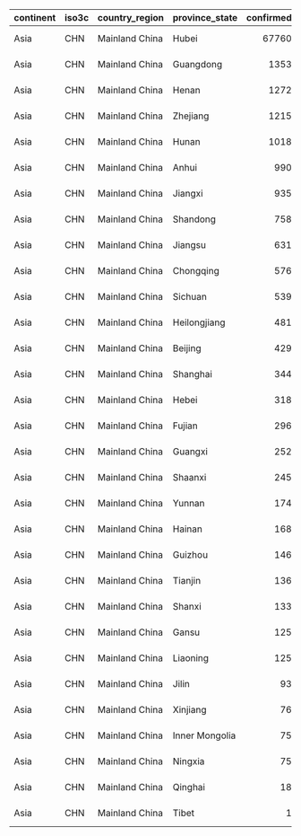 

|continent |iso3c |country_region |province_state | confirmed| deaths| recovered| global_confirmed_pct| global_death_pct| global_recovered_pct|who_region_code |who_region      |world_bank_income_group |world_bank_income_group_code |world_bank_income_group_gni_reference_year |world_bank_income_group_release_date |
|:---------|:-----|:--------------|:--------------|---------:|------:|---------:|--------------------:|----------------:|--------------------:|:---------------|:---------------|:-----------------------|:----------------------------|:------------------------------------------|:------------------------------------|
|Asia      |CHN   |Mainland China |Hubei          |     67760|   3024|     47743|               56.797|           70.490|               74.121|WPR             |Western Pacific |Upper middle income     |WB_UMI                       |2017                                       |2018                                 |
|Asia      |CHN   |Mainland China |Guangdong      |      1353|      8|      1274|                1.134|            0.186|                1.978|WPR             |Western Pacific |Upper middle income     |WB_UMI                       |2017                                       |2018                                 |
|Asia      |CHN   |Mainland China |Henan          |      1272|     22|      1247|                1.066|            0.513|                1.936|WPR             |Western Pacific |Upper middle income     |WB_UMI                       |2017                                       |2018                                 |
|Asia      |CHN   |Mainland China |Zhejiang       |      1215|      1|      1191|                1.018|            0.023|                1.849|WPR             |Western Pacific |Upper middle income     |WB_UMI                       |2017                                       |2018                                 |
|Asia      |CHN   |Mainland China |Hunan          |      1018|      4|       990|                0.853|            0.093|                1.537|WPR             |Western Pacific |Upper middle income     |WB_UMI                       |2017                                       |2018                                 |
|Asia      |CHN   |Mainland China |Anhui          |       990|      6|       984|                0.830|            0.140|                1.528|WPR             |Western Pacific |Upper middle income     |WB_UMI                       |2017                                       |2018                                 |
|Asia      |CHN   |Mainland China |Jiangxi        |       935|      1|       927|                0.784|            0.023|                1.439|WPR             |Western Pacific |Upper middle income     |WB_UMI                       |2017                                       |2018                                 |
|Asia      |CHN   |Mainland China |Shandong       |       758|      6|       719|                0.635|            0.140|                1.116|WPR             |Western Pacific |Upper middle income     |WB_UMI                       |2017                                       |2018                                 |
|Asia      |CHN   |Mainland China |Jiangsu        |       631|      0|       627|                0.529|            0.000|                0.973|WPR             |Western Pacific |Upper middle income     |WB_UMI                       |2017                                       |2018                                 |
|Asia      |CHN   |Mainland China |Chongqing      |       576|      6|       547|                0.483|            0.140|                0.849|WPR             |Western Pacific |Upper middle income     |WB_UMI                       |2017                                       |2018                                 |
|Asia      |CHN   |Mainland China |Sichuan        |       539|      3|       478|                0.452|            0.070|                0.742|WPR             |Western Pacific |Upper middle income     |WB_UMI                       |2017                                       |2018                                 |
|Asia      |CHN   |Mainland China |Heilongjiang   |       481|     13|       434|                0.403|            0.303|                0.674|WPR             |Western Pacific |Upper middle income     |WB_UMI                       |2017                                       |2018                                 |
|Asia      |CHN   |Mainland China |Beijing        |       429|      8|       320|                0.360|            0.186|                0.497|WPR             |Western Pacific |Upper middle income     |WB_UMI                       |2017                                       |2018                                 |
|Asia      |CHN   |Mainland China |Shanghai       |       344|      3|       319|                0.288|            0.070|                0.495|WPR             |Western Pacific |Upper middle income     |WB_UMI                       |2017                                       |2018                                 |
|Asia      |CHN   |Mainland China |Hebei          |       318|      6|       307|                0.267|            0.140|                0.477|WPR             |Western Pacific |Upper middle income     |WB_UMI                       |2017                                       |2018                                 |
|Asia      |CHN   |Mainland China |Fujian         |       296|      1|       295|                0.248|            0.023|                0.458|WPR             |Western Pacific |Upper middle income     |WB_UMI                       |2017                                       |2018                                 |
|Asia      |CHN   |Mainland China |Guangxi        |       252|      2|       234|                0.211|            0.047|                0.363|WPR             |Western Pacific |Upper middle income     |WB_UMI                       |2017                                       |2018                                 |
|Asia      |CHN   |Mainland China |Shaanxi        |       245|      1|       227|                0.205|            0.023|                0.352|WPR             |Western Pacific |Upper middle income     |WB_UMI                       |2017                                       |2018                                 |
|Asia      |CHN   |Mainland China |Yunnan         |       174|      2|       170|                0.146|            0.047|                0.264|WPR             |Western Pacific |Upper middle income     |WB_UMI                       |2017                                       |2018                                 |
|Asia      |CHN   |Mainland China |Hainan         |       168|      6|       159|                0.141|            0.140|                0.247|WPR             |Western Pacific |Upper middle income     |WB_UMI                       |2017                                       |2018                                 |
|Asia      |CHN   |Mainland China |Guizhou        |       146|      2|       129|                0.122|            0.047|                0.200|WPR             |Western Pacific |Upper middle income     |WB_UMI                       |2017                                       |2018                                 |
|Asia      |CHN   |Mainland China |Tianjin        |       136|      3|       131|                0.114|            0.070|                0.203|WPR             |Western Pacific |Upper middle income     |WB_UMI                       |2017                                       |2018                                 |
|Asia      |CHN   |Mainland China |Shanxi         |       133|      0|       131|                0.111|            0.000|                0.203|WPR             |Western Pacific |Upper middle income     |WB_UMI                       |2017                                       |2018                                 |
|Asia      |CHN   |Mainland China |Gansu          |       125|      2|        88|                0.105|            0.047|                0.137|WPR             |Western Pacific |Upper middle income     |WB_UMI                       |2017                                       |2018                                 |
|Asia      |CHN   |Mainland China |Liaoning       |       125|      1|       111|                0.105|            0.023|                0.172|WPR             |Western Pacific |Upper middle income     |WB_UMI                       |2017                                       |2018                                 |
|Asia      |CHN   |Mainland China |Jilin          |        93|      1|        91|                0.078|            0.023|                0.141|WPR             |Western Pacific |Upper middle income     |WB_UMI                       |2017                                       |2018                                 |
|Asia      |CHN   |Mainland China |Xinjiang       |        76|      3|        73|                0.064|            0.070|                0.113|WPR             |Western Pacific |Upper middle income     |WB_UMI                       |2017                                       |2018                                 |
|Asia      |CHN   |Mainland China |Inner Mongolia |        75|      1|        70|                0.063|            0.023|                0.109|WPR             |Western Pacific |Upper middle income     |WB_UMI                       |2017                                       |2018                                 |
|Asia      |CHN   |Mainland China |Ningxia        |        75|      0|        71|                0.063|            0.000|                0.110|WPR             |Western Pacific |Upper middle income     |WB_UMI                       |2017                                       |2018                                 |
|Asia      |CHN   |Mainland China |Qinghai        |        18|      0|        18|                0.015|            0.000|                0.028|WPR             |Western Pacific |Upper middle income     |WB_UMI                       |2017                                       |2018                                 |
|Asia      |CHN   |Mainland China |Tibet          |         1|      0|         1|                0.001|            0.000|                0.002|WPR             |Western Pacific |Upper middle income     |WB_UMI                       |2017                                       |2018                                 |
